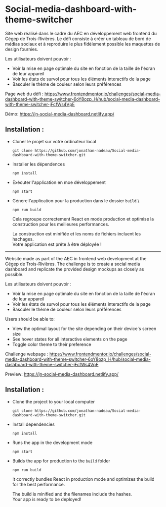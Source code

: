 # Social-media-dashboard-with-theme-switcher

Site web réalisé dans le cadre du AEC en développement web frontend du Cégep de Trois-Rivières. Le défi consiste à créer un tableau de bord de médias sociaux et à reproduire le plus fidèlement possible les maquettes de design fournies.

Les utilisateurs doivent pouvoir :

- Voir la mise en page optimale du site en fonction de la taille de l'écran de leur appareil
- Voir les états de survol pour tous les éléments interactifs de la page
- Basculer le thème de couleur selon leurs préférences

Page web du défi : https://www.frontendmentor.io/challenges/social-media-dashboard-with-theme-switcher-6oY8ozp_H/hub/social-media-dashboard-with-theme-switcher-jFcfWs4VpE

Démo: https://jn-social-media-dashboard.netlify.app/

## Installation :

- Cloner le projet sur votre ordinateur local
  ```git
  git clone https://github.com/jonathan-nadeau/Social-media-dashboard-with-theme-switcher.git
  ```
- Installer les dépendences
  ```npm
  npm install
  ```
- Exécuter l'application en moe développement
  ```npm
  npm start
  ```
- Génère l'application pour la production dans le dossier `build`.\

  ```npm
  npm run build
  ```

  Cela regroupe correctement React en mode production et optimise la construction pour les meilleures performances.

  La construction est minifiée et les noms de fichiers incluent les hachages.\
   Votre application est prête à être déployée !

---

Website made as part of the AEC in frontend web development at the Cégep de Trois-Rivières. The challenge is to create a social media dashboard and replicate the provided design mockups as closely as possible.

Les utilisateurs doivent pouvoir :

- Voir la mise en page optimale du site en fonction de la taille de l'écran de leur appareil
- Voir les états de survol pour tous les éléments interactifs de la page
- Basculer le thème de couleur selon leurs préférences

Users should be able to:

- View the optimal layout for the site depending on their device's screen size
- See hover states for all interactive elements on the page
- Toggle color theme to their preference

Challenge webpage : https://www.frontendmentor.io/challenges/social-media-dashboard-with-theme-switcher-6oY8ozp_H/hub/social-media-dashboard-with-theme-switcher-jFcfWs4VpE

Preview: https://jn-social-media-dashboard.netlify.app/

## Installation :

- Clone the project to your local computer
  ```git
  git clone https://github.com/jonathan-nadeau/Social-media-dashboard-with-theme-switcher.git
  ```
- Install dependencies
  ```npm
  npm install
  ```
- Runs the app in the development mode
  ```npm
  npm start
  ```
- Builds the app for production to the `build` folder

  ```npm
  npm run build
  ```

  It correctly bundles React in production mode and optimizes the build for the best performance.

  The build is minified and the filenames include the hashes.\
   Your app is ready to be deployed!
